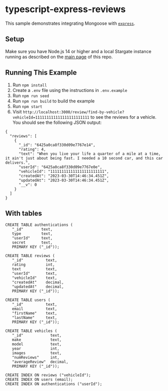 # typescript-express-reviews

This sample demonstrates integrating Mongoose with [`express`](https://www.npmjs.com/package/express).

## Setup

Make sure you have Node.js 14 or higher and a local Stargate instance running as described on the [main page](../README.md) of this repo.

## Running This Example

1. Run `npm install`
1. Create a `.env` file using the instructions in `.env.example`
1. Run `npm run seed`
1. Run `npm run build` to build the example
1. Run `npm start`
1. Visit `http://localhost:3000/review/find-by-vehicle?vehicleId=111111111111111111111111` to see the reviews for a vehicle. You should see the following JSON output:

```
{
  "reviews": [
    {
      "_id": "6425a0ca8f330d09e7767e14",
      "rating": 4,
      "text": "When you live your life a quarter of a mile at a time, it ain't just about being fast. I needed a 10 second car, and this car delivers.",
      "userId": "6425a0ca8f330d09e7767e0e",
      "vehicleId": "111111111111111111111111",
      "createdAt": "2023-03-30T14:46:34.451Z",
      "updatedAt": "2023-03-30T14:46:34.451Z",
      "__v": 0
    }
  ]
}
```

## With tables

```
CREATE TABLE authentications (
   "_id"        text, 
   type         text,
   "userId"     text,
   secret       text,
   PRIMARY KEY ("_id"));

CREATE TABLE reviews (
   "_id"          text, 
   rating         int,
   text           text,
   "userId"       text,
   "vehicleId"    text,
   "createdAt"    decimal,
   "updatedAt"    decimal,
   PRIMARY KEY ("_id"));

CREATE TABLE users (
   "_id"          text, 
   email          text,
   "firstName"    text,
   "lastName"     text,
   PRIMARY KEY ("_id"));

CREATE TABLE vehicles (
   "_id"            text, 
   make             text,
   model            text,
   year             int,
   images           text,
   "numReviews"     int,
   "averageReview"  decimal,
   PRIMARY KEY ("_id"));

CREATE INDEX ON reviews ("vehicleId");
CREATE INDEX ON users (email);
CREATE INDEX ON authentications ("userId");
```